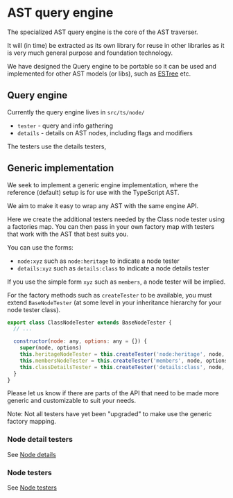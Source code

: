 # AST query engine

The specialized AST query engine is the core of the AST traverser.

It will (in time) be extracted as its own library for reuse in other libraries as it is very much general purpose and foundation technology.

We have designed the Query engine to be portable so it can be used and implemented for other AST models (or libs), such as [ESTree](https://github.com/estree/estree) etc.

## Query engine

Currently the query engine lives in `src/ts/node/`

- `tester` - query and info gathering
- `details` - details on AST nodes, including flags and modifiers

The testers use the details testers,

## Generic implementation

We seek to implement a generic engine implementation, where the reference (default) setup is for use with the TypeScript AST.

We aim to make it easy to wrap any AST with the same engine API.

Here we create the additional testers needed by the Class node tester using a factories map.
You can then pass in your own factory map with testers that work with the AST that best suits you.

You can use the forms:

- `node:xyz` such as `node:heritage` to indicate a node tester
- `details:xyz` such as `details:class` to indicate a node details tester

If you use the simple form `xyz` such as `members`, a node tester will be implied.

For the factory methods such as `createTester` to be available, you must extend `BaseNodeTester` (at some level in your inheritance hierarchy for your node tester class).

```js
export class ClassNodeTester extends BaseNodeTester {
  // ...

  constructor(node: any, options: any = {}) {
    super(node, options)
    this.heritageNodeTester = this.createTester('node:heritage', node, options)
    this.membersNodeTester = this.createTester('members', node, options)
    this.classDetailsTester = this.createTester('details:class', node, options)
  }
}
```

Please let us know if there are parts of the API that need to be made more generic and customizable to suit your needs.

Note: Not all testers have yet been "upgraded" to make use the generic factory mapping.

### Node detail testers

See [Node details](node-details.md)

### Node testers

See [Node testers](node-testers.md)
